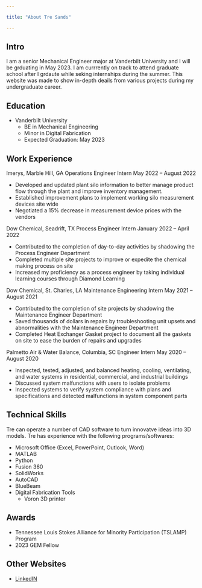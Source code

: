 ```yaml
---

title: "About Tre Sands"

---
```

## Intro
I am a senior Mechanical Engineer major at Vanderbilt University and I will be grduating in May 2023. I am currrently on track to attend graduate school after I grdaute while seking internships during the summer. This website was made to show in-depth deails from various projects during my undergraduate career.


## Education

* Vanderbilt University
  * BE in Mechanical Engineering
  * Minor in Digital Fabrication
  * Expected Graduation: May 2023 

## Work Experience 

Imerys, Marble Hill, GA      Operations Engineer Intern      May 2022 – August 2022 
* Developed and updated plant silo information to better manage product flow through the plant and improve inventory management. 
* Established improvement plans to implement working silo measurement devices site wide 
* Negotiated a 15% decrease in measurement device prices with the vendors 

Dow Chemical, Seadrift, TX      Process Engineer Intern      January 2022 – April 2022 
* Contributed to the completion of day-to-day activities by shadowing the Process Engineer Department 
* Completed multiple site projects to improve or expedite the chemical making process on site 
* Increased my proficiency as a process engineer by taking individual learning courses through Diamond Learning

Dow Chemical, St. Charles, LA      Maintenance Engineering Intern      May 2021 – August 2021
* Contributed to the completion of site projects by shadowing the Maintenance Engineer Department 
* Saved thousands of dollars in repairs by troubleshooting unit upsets and abnormalities with the Maintenance Engineer Department 
* Completed Heat Exchanger Gasket project to document all the gaskets on site to ease the burden of repairs and upgrades

Palmetto Air & Water Balance, Columbia, SC      Engineer Intern      May 2020 – August 2020
* Inspected, tested, adjusted, and balanced heating, cooling, ventilating, and water systems in residential, commercial, and industrial buildings
* Discussed system malfunctions with users to isolate problems
* Inspected systems to verify system compliance with plans and specifications and detected malfunctions in system component parts

## Technical Skills

Tre can operate a number of CAD software to turn innovatve ideas into 3D models. Tre has experience with the following programs/softwares:
* Microsoft Office (Excel, PowerPoint, 
Outlook, Word) 
* MATLAB 
* Python 
* Fusion 360 
* SolidWorks 
* AutoCAD 
* BlueBeam 
* Digital Fabrication Tools
  * Voron 3D printer


## Awards
 * Tennessee Louis Stokes Alliance for Minority Participation (TSLAMP) Program
 * 2023 GEM Fellow


## Other Websites 

* [LinkedIN](https://www.linkedin.com/in/william-sands-456069196/)
